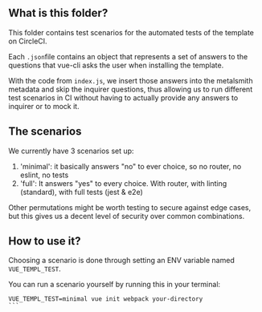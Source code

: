 ## What is this folder?

This folder contains test scenarios for the automated tests of the template on CircleCI.

Each `.json`file contains an object that represents a set of answers to the questions that vue-cli asks the user when installing the template.

With the code from `index.js`, we insert those answers into the metalsmith metadata and skip the inquirer questions, thus allowing us to run different test scenarios in CI without having to actually provide any answers to inquirer or to mock it.

## The scenarios

We currently have 3 scenarios set up:

1. 'minimal': it basically answers "no" to ever choice, so no router, no eslint, no tests
2. 'full': It answers "yes" to every choice. With router, with linting (standard), with full tests (jest & e2e)

Other permutations might be worth testing to secure against edge cases, but this gives us a decent level of security over common combinations.

## How to use it?

Choosing a scenario is done through setting an ENV variable named `VUE_TEMPL_TEST`.

You can run a scenario yourself by running this in your terminal:

````
VUE_TEMPL_TEST=minimal vue init webpack your-directory
```
